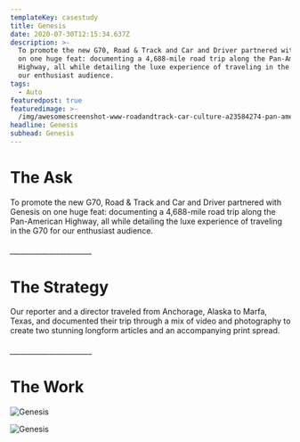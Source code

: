 ```yaml
---
templateKey: casestudy
title: Genesis
date: 2020-07-30T12:15:34.637Z
description: >-
  To promote the new G70, Road & Track and Car and Driver partnered with Genesis
  on one huge feat: documenting a 4,688-mile road trip along the Pan-American
  Highway, all while detailing the luxe experience of traveling in the G70 for
  our enthusiast audience. 
tags:
  - Auto
featuredpost: true
featuredimage: >-
  /img/awesomescreenshot-www-roadandtrack-car-culture-a23584274-pan-american-highway-roadtrip-2020-07-29_11_50_part3.jpg
headline: Genesis
subhead: Genesis
---
```

# **The Ask**

To promote the new G70, Road & Track and Car and Driver partnered with Genesis on one huge feat: documenting a 4,688-mile road trip along the Pan-American Highway, all while detailing the luxe experience of traveling in the G70 for our enthusiast audience.

###### \_\_\_\_\_\_\_\_\_\_\_\_\_\_\_\_\_\_\_\_\_\__

# **The Strategy**

Our reporter and a director traveled from Anchorage, Alaska to Marfa, Texas, and documented their trip through a mix of video and photography to create two stunning longform articles and an accompanying print spread.

###### \_\_\_\_\_\_\_\_\_\_\_\_\_\_\_\_\_\_\_\_\_\__

# **The Work**

![Genesis](/img/g-layer-1.jpg "2")



![Genesis](/img/g-layer-0.jpg "3")
